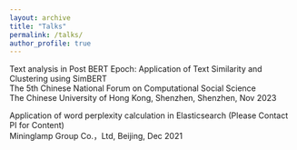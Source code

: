 ```yaml
---
layout: archive
title: "Talks"
permalink: /talks/
author_profile: true
---
```


Text analysis in Post BERT Epoch: Application of Text Similarity and Clustering using SimBERT<br>
The 5th Chinese National Forum on Computational Social Science<br>
The Chinese University of Hong Kong, Shenzhen, Shenzhen, Nov 2023<br>

Application of word perplexity calculation in Elasticsearch (Please Contact PI for Content)<br>
Mininglamp Group Co.，Ltd, Beijing, Dec 2021
